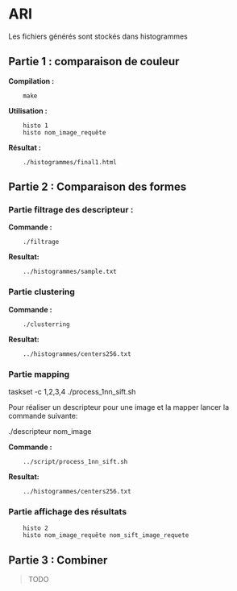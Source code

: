 # ARI

Les fichiers générés sont stockés dans histogrammes

## Partie 1 : comparaison de couleur 

**Compilation :** 
```
	make
```
**Utilisation :** 
```
	histo 1
	histo nom_image_requête
```
**Résultat :** 
```
	./histogrammes/final1.html
```

## Partie  2 : Comparaison des formes

### Partie filtrage des descripteur :

**Commande :** 
```
	./filtrage
```
**Resultat:**
```
	../histogrammes/sample.txt
```

### Partie clustering

**Commande :** 
```
	./clusterring
```
**Resultat:**
```
	../histogrammes/centers256.txt
```

### Partie mapping

taskset -c 1,2,3,4 ./process_1nn_sift.sh


Pour réaliser un descripteur pour une image et la mapper lancer la commande suivante:

./descripteur nom_image

**Commande :** 
```
	../script/process_1nn_sift.sh 
```
**Resultat:**
```
	../histogrammes/centers256.txt
```

### Partie affichage des résultats

```
	histo 2
	histo nom_image_requête nom_sift_image_requete
```

## Partie  3 : Combiner

>TODO